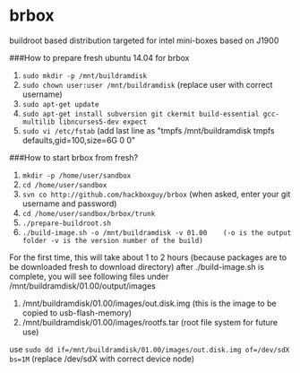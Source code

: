# brbox
buildroot based distribution targeted for intel mini-boxes based on J1900

###How to prepare fresh ubuntu 14.04 for brbox
1. ```sudo mkdir -p /mnt/buildramdisk```
2. ```sudo chown user:user /mnt/buildramdisk``` (replace user with correct username)
3. ```sudo apt-get update```
4. ```sudo apt-get install subversion git ckermit build-essential gcc-multilib libncurses5-dev expect```
5. ```sudo vi /etc/fstab``` (add last line as "tmpfs   /mnt/buildramdisk    tmpfs   defaults,gid=100,size=6G 0 0"

###How to start brbox from fresh?
1. ```mkdir -p /home/user/sandbox```
2. ```cd /home/user/sandbox```
3. ```svn co http://github.com/hackboxguy/brbox```      (when asked, enter your git username and password)
4. ```cd /home/user/sandbox/brbox/trunk```
5. ```./prepare-buildroot.sh```
6. ```./build-image.sh -o /mnt/buildramdisk -v 01.00    (-o is the output folder -v is the version number of the build)```

For the first time, this will take about 1 to 2 hours (because packages are to be downloaded fresh to download directory)
after ./build-image.sh is complete, you will see following files under /mnt/buildramdisk/01.00/output/images
  1. /mnt/buildramdisk/01.00/images/out.disk.img (this is the image to be copied to usb-flash-memory)
  2. /mnt/buildramdisk/01.00/images/rootfs.tar   (root file system for future use)

use ```sudo dd if=/mnt/buildramdisk/01.00/images/out.disk.img of=/dev/sdX bs=1M``` (replace /dev/sdX with correct device node)
